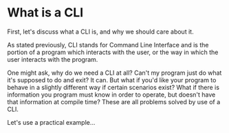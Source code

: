 # What is a CLI

First, let's discuss what a CLI is, and why we should care about it.

As stated previously, CLI stands for Command Line Interface and is the portion of a program which interacts with the user, or the way in which the user interacts with the program.

One might ask, why do we need a CLI at all? Can't my program just do what it's supposed to do and exit? It can. But what if you'd like your program to behave in a slightly different way if certain scenarios exist? What if there is information you program must know in order to operate, but doesn't have that information at compile time? These are all problems solved by use of a CLI.

Let's use a practical example...
